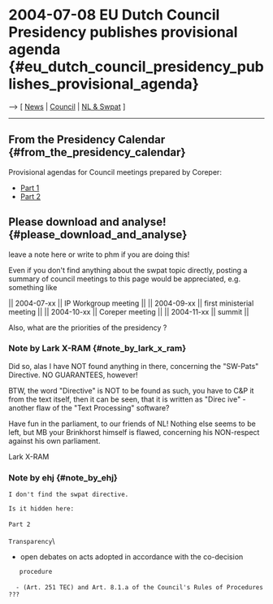 # 2004-07-08 EU Dutch Council Presidency publishes provisional agenda {#eu_dutch_council_presidency_publishes_provisional_agenda}

\--\> \[ [ News](SwpatcninoEn "wikilink") \| [
Council](SwpatconsiliumEn "wikilink") \| [ NL &
Swpat](SwpatnlEn "wikilink") \]

------------------------------------------------------------------------

## From the Presidency Calendar {#from_the_presidency_calendar}

Provisional agendas for Council meetings prepared by Coreper:

-   [Part
    1](http://ue.eu.int/uedocs/cms_Data/docs/pressdata/en/fc/81359.pdf "wikilink")
-   [Part
    2](http://ue.eu.int/uedocs/cms_Data/docs/pressdata/en/fc/81360.pdf "wikilink")

## Please download and analyse! {#please_download_and_analyse}

leave a note here or write to phm if you are doing this!

Even if you don\'t find anything about the swpat topic directly, posting
a summary of council meetings to this page would be appreciated, e.g.
something like

\|\| 2004-07-xx \|\| IP Workgroup meeting \|\| \|\| 2004-09-xx \|\|
first ministerial meeting \|\| \|\| 2004-10-xx \|\| Coreper meeting \|\|
\|\| 2004-11-xx \|\| summit \|\|

Also, what are the priorities of the presidency ?

### Note by Lark X-RAM {#note_by_lark_x_ram}

Did so, alas I have NOT found anything in there, concerning the
\"SW-Pats\" Directive. NO GUARANTEES, however!

BTW, the word \"Directive\" is NOT to be found as such, you have to C&P
it from the text itself, then it can be seen, that it is written as
\"Direc ive\" - another flaw of the \"Text Processing\" software?

Have fun in the parliament, to our friends of NL! Nothing else seems to
be left, but MB your Brinkhorst himself is flawed, concerning his
NON-respect against his own parliament.

Lark X-RAM

### Note by ehj {#note_by_ehj}

`I don't find the swpat directive.`

`Is it hidden here:`\
\
`Part 2`\
\
`Transparency`\

-   open debates on acts adopted in accordance with the co-decision

`   procedure`\
\
`  - (Art. 251 TEC) and Art. 8.1.a of the Council's Rules of Procedures`\
`???`
